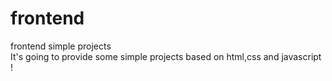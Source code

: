 # frontend
frontend simple projects <br>
It's going to provide some simple projects based on html,css and javascript !
